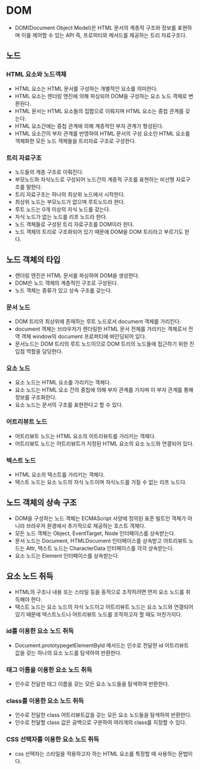 # DOM

- DOM(Document Object Model)은 HTML 문서의 계층적 구조와 정보를 표현하며 이를 제어할 수 있는 API 즉, 프로퍼티와 메서드를 제공하는 트리 자료구조다.

## 노드

### HTML 요소와 노드객체

- HTML 요소는 HTML 문서를 구성하는 개별적인 요소를 의미한다.
- HTML 요소는 렌더링 엔진에 의해 파싱되어 DOM을 구성하는 요소 노드 객체로 변환된다.
- HTML 문서는 HTML 요소들의 집합으로 이뤄지며 HTML 요소는 중첩 관계를 갖는다.
- HTML 요소간에는 중첩 관계에 의해 계층적인 부자 관계가 형성된다.
- HTML 요소간의 부자 관계를 반영하여 HTML 문서의 구성 요소인 HTML 요소를 객체화한 모든 노드 객체들을 트리자료 구조로 구성한다.

### 트리 자료구조

- 노드들의 계층 구조로 이뤄진다.
- 부모노드와 자식노드로 구성되어 노드간의 계층적 구조를 표현하는 비선형 자료구조를 말한다.
- 트리 자료구조는 하나의 최상위 노드에서 시작한다.
- 최상위 노드는 부모노드가 없으며 루트노드라 한다.
- 루트 노드는 0개 이상의 자식 노드를 갖는다.
- 자식 노드가 없는 노드를 리프 노드라 한다.
- 노드 객체들로 구성된 트리 자료구조를 DOM이라 한다.
- 노드 객체의 트리로 구조화되어 있기 때문에 DOM을 DOM 트리라고 부르기도 한다.

## 노드 객체의 타입

- 렌더링 엔진은 HTML 문서를 파싱하여 DOM을 생성한다.
- DOM은 노드 객체의 계층적인 구조로 구성된다.
- 노드 객체는 종류가 있고 상속 구조를 갖는다.

### 문서 노드

- DOM 트리의 최상위에 존재하는 루트 노드로서 document 객체를 가리킨다.
- document 객체는 브라우저가 렌더링한 HTML 문서 전체를 가리키는 객체로서 전역 객체 window의 document 프로퍼티에 바인딩되어 있다.
- 문서노드는 DOM 트리의 루트 노드이므로 DOM 트리의 노드들에 접근하기 위한 진입점 역할을 담당한다.

### 요소 노드

- 요소 노드는 HTML 요소를 가리키는 객체다.
- 요소 노드는 HTML 요소 간의 중첩에 의해 부자 관계를 가지며 이 부자 관계를 통해 정보를 구조화한다.
- 요소 노드는 문서의 구조를 표현한다고 할 수 있다.

### 어트리뷰트 노드

- 어트리뷰트 노드는 HTML 요소의 어트리뷰트를 가리키는 객체다.
- 어트리뷰트 노드는 어트리뷰트가 지정된 HTML 요소의 요소 노드와 연결되어 있다.

### 텍스트 노드

- HTML 요소의 텍스트를 가리키는 객체다.
- 텍스트 노드는 요소 노드의 자식 노드이며 자식노드를 가질 수 없는 리프 노드다.

## 노드 객체의 상속 구조

- DOM을 구성하는 노드 객체는 ECMAScript 사양에 정의된 표준 빌트인 객체가 아니라 브라우저 환경에서 추가적으로 제공하는 호스트 객체다.
- 모든 노드 객체는 Object, EventTarget, Node 인터페이스를 상속받는다.
- 문서 노드는 Document, HTMLDocument 인터페이스를 상속받고 어트리뷰트 노드는 Attr, 텍스트 노드는 CharacterData 인터페이스를 각각 상속받는다.
- 요소 노드는 Element 인터페이스를 상속받는다.

## 요소 노드 취득

- HTML의 구조나 내용 또는 스타일 등을 동적으로 조작하려면 먼저 요소 노드를 취득해야 한다.
- 텍스트 노드는 요소 노드의 자식 노드이고 어트리뷰트 노드는 요소 노드와 연결되어 있기 때문에 텍스트노드나 어트리뷰트 노드를 조작하고자 할 때도 마찬가지다.

### id를 이용한 요소 노드 취득

- Document.prototypegetElementById 메서드는 인수로 전달한 id 어트리뷰트 값을 갖는 하나의 요소 노드를 탐색하여 반환한다.

### 태그 이름을 이용한 요소 노드 취득

- 인수로 전달한 태그 이름을 갖는 모든 요소 노드들을 탐색하여 반환한다.

### class를 이용한 요소 노드 취득

- 인수로 전달한 class 어트리뷰트값을 갖는 모든 요소 노드들을 탐색하여 반환한다.
- 인수로 전달할 class 값은 공백으로 구분하여 여러개의 class를 지정할 수 있다.

### CSS 선택자를 이용한 요소 노드 취득

- css 선택자는 스타일을 적용하고자 하는 HTML 요소를 특정할 때 사용하는 문법이다.
